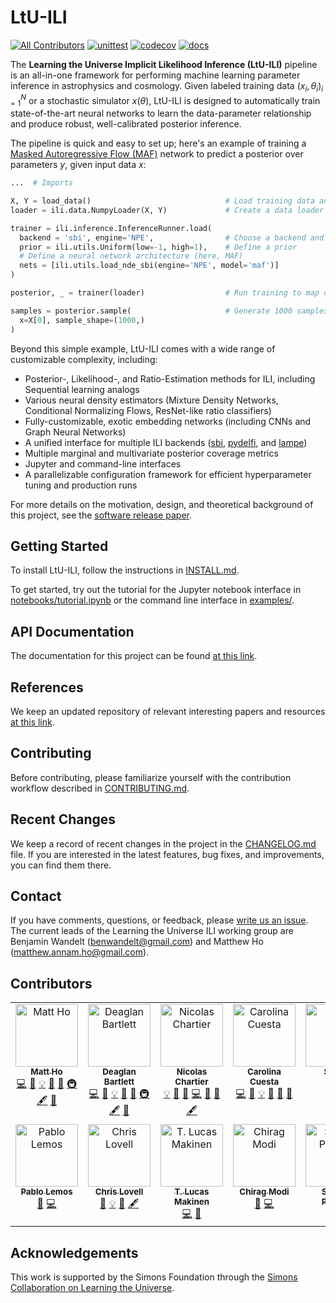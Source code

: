 LtU-ILI
=======
<!-- ALL-CONTRIBUTORS-BADGE:START - Do not remove or modify this section -->
[allc]: https://img.shields.io/badge/all_contributors-12-orange.svg?style=flat-square 'Number of contributors on All-Contributors'
<!-- ALL-CONTRIBUTORS-BADGE:END -->
[![All Contributors][allc]](https://github.com/maho3/ltu-ili/tree/main#contributors-)
[![unittest](https://github.com/maho3/ltu-ili/actions/workflows/unit-tests.yml/badge.svg)](https://github.com/maho3/ltu-ili/actions/workflows/unit-tests.yml)
[![codecov](https://codecov.io/gh/maho3/ltu-ili/graph/badge.svg?token=8QNMK453GE)](https://codecov.io/gh/maho3/ltu-ili)
[![docs](https://readthedocs.org/projects/ltu-ili/badge/?version=latest)](https://ltu-ili.readthedocs.io/en/latest/?badge=latest)

The **Learning the Universe Implicit Likelihood Inference (LtU-ILI)** pipeline is an all-in-one framework for performing machine learning parameter inference in astrophysics and cosmology. Given labeled training data ${(x_i,\theta_i)}_{i=1}^N$ or a stochastic simulator $x(\theta)$, LtU-ILI is designed to automatically train state-of-the-art neural networks to learn the data-parameter relationship and produce robust, well-calibrated posterior inference.

The pipeline is quick and easy to set up; here's an example of training a [Masked Autoregressive Flow (MAF)](https://arxiv.org/abs/1705.07057) network to predict a posterior over parameters $y$, given input data $x$:

```python
...  # Imports

X, Y = load_data()                              # Load training data and parameters
loader = ili.data.NumpyLoader(X, Y)             # Create a data loader

trainer = ili.inference.InferenceRunner.load(
  backend = 'sbi', engine='NPE',                # Choose a backend and inference engine (here, Neural Posterior Estimation)
  prior = ili.utils.Uniform(low=-1, high=1),    # Define a prior 
  # Define a neural network architecture (here, MAF)
  nets = [ili.utils.load_nde_sbi(engine='NPE', model='maf')]  
)

posterior, _ = trainer(loader)                  # Run training to map data -> parameters

samples = posterior.sample(                     # Generate 1000 samples from the posterior for input x[0]
  x=X[0], sample_shape=(1000,)
)
```
Beyond this simple example, LtU-ILI comes with a wide range of customizable complexity, including:
  * Posterior-, Likelihood-, and Ratio-Estimation methods for ILI, including Sequential learning analogs
  * Various neural density estimators (Mixture Density Networks, Conditional Normalizing Flows, ResNet-like ratio classifiers)
  * Fully-customizable, exotic embedding networks (including CNNs and Graph Neural Networks)
  * A unified interface for multiple ILI backends ([sbi](https://github.com/sbi-dev/sbi), [pydelfi](https://github.com/justinalsing/pydelfi), and [lampe](https://lampe.readthedocs.io/en/stable/))
  * Multiple marginal and multivariate posterior coverage metrics
  * Jupyter and command-line interfaces
  * A parallelizable configuration framework for efficient hyperparameter tuning and production runs


For more details on the motivation, design, and theoretical background of this project, see the [software release paper](https://doi.org/10.33232/001c.120559).



## Getting Started 
To install LtU-ILI, follow the instructions in [INSTALL.md](INSTALL.md).

To get started, try out the tutorial for the Jupyter notebook interface in [notebooks/tutorial.ipynb](https://github.com/maho3/ltu-ili/blob/main/notebooks/tutorial.ipynb) or the command line interface in [examples/](https://github.com/maho3/ltu-ili/tree/main/examples).

## API Documentation
The documentation for this project can be found [at this link](https://ltu-ili.readthedocs.io/en/latest/).

## References
We keep an updated repository of relevant interesting papers and resources [at this link](https://hackmd.io/8inFGHxxTmye4wtPaFXRWA).

## Contributing
Before contributing, please familiarize yourself with the contribution workflow described in [CONTRIBUTING.md](CONTRIBUTING.md).

## Recent Changes
We keep a record of recent changes in the project in the [CHANGELOG.md](CHANGELOG.md) file. If you are interested in the latest features, bug fixes, and improvements, you can find them there.

## Contact
If you have comments, questions, or feedback, please [write us an issue](https://github.com/maho3/ltu-ili/issues). The current leads of the Learning the Universe ILI working group are Benjamin Wandelt (benwandelt@gmail.com) and Matthew Ho (matthew.annam.ho@gmail.com).

## Contributors

<!-- ALL-CONTRIBUTORS-LIST:START - Do not remove or modify this section -->
<!-- prettier-ignore-start -->
<!-- markdownlint-disable -->
<table>
  <tbody>
    <tr>
      <td align="center" valign="top" width="14.28%"><a href="https://maho3.github.io/"><img src="https://avatars.githubusercontent.com/u/11132524?v=4?s=100" width="100px;" alt="Matt Ho"/><br /><sub><b>Matt Ho</b></sub></a><br /><a href="https://github.com/maho3/ltu-ili/commits?author=maho3" title="Code">💻</a> <a href="#design-maho3" title="Design">🎨</a> <a href="#example-maho3" title="Examples">💡</a> <a href="https://github.com/maho3/ltu-ili/commits?author=maho3" title="Documentation">📖</a> <a href="https://github.com/maho3/ltu-ili/pulls?q=is%3Apr+reviewed-by%3Amaho3" title="Reviewed Pull Requests">👀</a> <a href="#infra-maho3" title="Infrastructure (Hosting, Build-Tools, etc)">🚇</a> <a href="#content-maho3" title="Content">🖋</a> <a href="#research-maho3" title="Research">🔬</a></td>
      <td align="center" valign="top" width="14.28%"><a href="https://deaglanbartlett.github.io/"><img src="https://avatars.githubusercontent.com/u/47668431?v=4?s=100" width="100px;" alt="Deaglan Bartlett"/><br /><sub><b>Deaglan Bartlett</b></sub></a><br /><a href="https://github.com/maho3/ltu-ili/commits?author=DeaglanBartlett" title="Code">💻</a> <a href="#design-DeaglanBartlett" title="Design">🎨</a> <a href="#example-DeaglanBartlett" title="Examples">💡</a> <a href="https://github.com/maho3/ltu-ili/commits?author=DeaglanBartlett" title="Documentation">📖</a> <a href="https://github.com/maho3/ltu-ili/pulls?q=is%3Apr+reviewed-by%3ADeaglanBartlett" title="Reviewed Pull Requests">👀</a> <a href="#infra-DeaglanBartlett" title="Infrastructure (Hosting, Build-Tools, etc)">🚇</a> <a href="#content-DeaglanBartlett" title="Content">🖋</a> <a href="#research-DeaglanBartlett" title="Research">🔬</a></td>
      <td align="center" valign="top" width="14.28%"><a href="https://github.com/CompiledAtBirth"><img src="https://avatars.githubusercontent.com/u/47000650?v=4?s=100" width="100px;" alt="Nicolas Chartier"/><br /><sub><b>Nicolas Chartier</b></sub></a><br /><a href="#example-CompiledAtBirth" title="Examples">💡</a> <a href="https://github.com/maho3/ltu-ili/commits?author=CompiledAtBirth" title="Documentation">📖</a> <a href="#research-CompiledAtBirth" title="Research">🔬</a> <a href="https://github.com/maho3/ltu-ili/commits?author=CompiledAtBirth" title="Code">💻</a> <a href="#design-CompiledAtBirth" title="Design">🎨</a> <a href="https://github.com/maho3/ltu-ili/pulls?q=is%3Apr+reviewed-by%3ACompiledAtBirth" title="Reviewed Pull Requests">👀</a> <a href="#content-CompiledAtBirth" title="Content">🖋</a></td>
      <td align="center" valign="top" width="14.28%"><a href="https://github.com/florpi"><img src="https://avatars.githubusercontent.com/u/15879020?v=4?s=100" width="100px;" alt="Carolina Cuesta"/><br /><sub><b>Carolina Cuesta</b></sub></a><br /><a href="https://github.com/maho3/ltu-ili/commits?author=florpi" title="Code">💻</a> <a href="#design-florpi" title="Design">🎨</a> <a href="#example-florpi" title="Examples">💡</a> <a href="https://github.com/maho3/ltu-ili/commits?author=florpi" title="Documentation">📖</a> <a href="https://github.com/maho3/ltu-ili/pulls?q=is%3Apr+reviewed-by%3Aflorpi" title="Reviewed Pull Requests">👀</a> <a href="#research-florpi" title="Research">🔬</a></td>
      <td align="center" valign="top" width="14.28%"><a href="https://github.com/AsianTaco"><img src="https://avatars.githubusercontent.com/u/42298902?v=4?s=100" width="100px;" alt="Simon"/><br /><sub><b>Simon</b></sub></a><br /><a href="https://github.com/maho3/ltu-ili/commits?author=AsianTaco" title="Code">💻</a> <a href="#example-AsianTaco" title="Examples">💡</a></td>
      <td align="center" valign="top" width="14.28%"><a href="https://github.com/axellapel"><img src="https://avatars.githubusercontent.com/u/69917993?v=4?s=100" width="100px;" alt="Axel Lapel"/><br /><sub><b>Axel Lapel</b></sub></a><br /><a href="https://github.com/maho3/ltu-ili/commits?author=axellapel" title="Code">💻</a> <a href="#research-axellapel" title="Research">🔬</a> <a href="#example-axellapel" title="Examples">💡</a></td>
      </tr>
      <tr>
      <td align="center" valign="top" width="14.28%"><a href="https://pablo-lemos.github.io"><img src="https://avatars.githubusercontent.com/u/38078898?v=4?s=100" width="100px;" alt="Pablo Lemos"/><br /><sub><b>Pablo Lemos</b></sub></a><br /><a href="#design-Pablo-Lemos" title="Design">🎨</a> <a href="https://github.com/maho3/ltu-ili/commits?author=Pablo-Lemos" title="Code">💻</a></td>
        <td align="center" valign="top" width="14.28%"><a href="http://christopherlovell.co.uk"><img src="https://avatars.githubusercontent.com/u/4648092?v=4?s=100" width="100px;" alt="Chris Lovell"/><br /><sub><b>Chris Lovell</b></sub></a><br /><a href="#research-christopherlovell" title="Research">🔬</a> <a href="#example-christopherlovell" title="Examples">💡</a> <a href="#data-christopherlovell" title="Data">🔣</a> <a href="#content-christopherlovell" title="Content">🖋</a></td>
        <td align="center" valign="top" width="14.28%"><a href="https://tlmakinen.github.io/"><img src="https://avatars.githubusercontent.com/u/29409312?v=4?s=100" width="100px;" alt="T. Lucas Makinen"/><br /><sub><b>T. Lucas Makinen</b></sub></a><br /><a href="https://github.com/maho3/ltu-ili/commits?author=tlmakinen" title="Code">💻</a> <a href="#research-tlmakinen" title="Research">🔬</a></td>
      <td align="center" valign="top" width="14.28%"><a href="https://modichirag.github.io/"><img src="https://avatars.githubusercontent.com/u/13356766?v=4?s=100" width="100px;" alt="Chirag Modi"/><br /><sub><b>Chirag Modi</b></sub></a><br /><a href="#design-modichirag" title="Design">🎨</a> <a href="https://github.com/maho3/ltu-ili/commits?author=modichirag" title="Code">💻</a></td>
      <td align="center" valign="top" width="14.28%"><a href="https://github.com/shivampcosmo"><img src="https://avatars.githubusercontent.com/u/32287865?v=4?s=100" width="100px;" alt="Shivam Pandey"/><br /><sub><b>Shivam Pandey</b></sub></a><br /><a href="#research-shivampcosmo" title="Research">🔬</a> <a href="#example-shivampcosmo" title="Examples">💡</a></td>
      <td align="center" valign="top" width="14.28%"><a href="http://luciaperez.owlstown.net"><img src="https://avatars.githubusercontent.com/u/26099741?v=4?s=100" width="100px;" alt="L.A. Perez"/><br /><sub><b>L.A. Perez</b></sub></a><br /><a href="#research-laperezNYC" title="Research">🔬</a> <a href="#content-laperezNYC" title="Content">🖋</a></td>
    </tr>
  </tbody>
</table>

<!-- markdownlint-restore -->
<!-- prettier-ignore-end -->

<!-- ALL-CONTRIBUTORS-LIST:END -->
<!-- prettier-ignore-start -->
<!-- markdownlint-disable -->

<!-- markdownlint-restore -->
<!-- prettier-ignore-end -->

<!-- ALL-CONTRIBUTORS-LIST:END -->

## Acknowledgements

This work is supported by the Simons Foundation through the [Simons Collaboration on Learning the Universe](https://www.learning-the-universe.org/).

